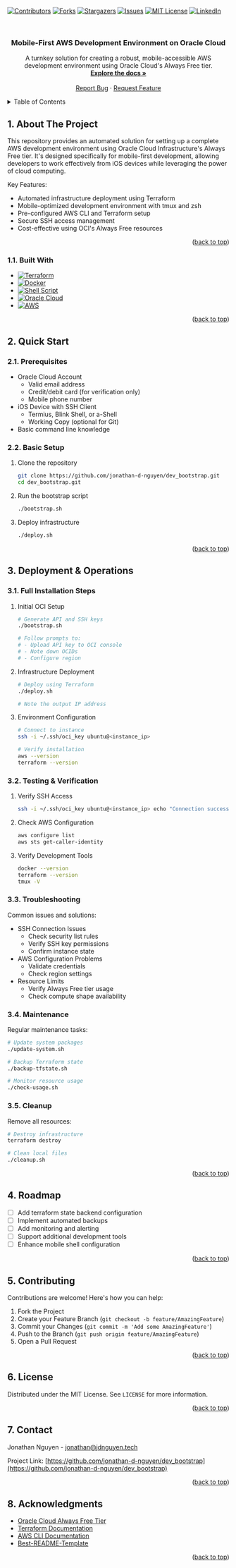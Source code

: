 <!-- Back to top link -->

<a name="readme-top"></a>

<!-- PROJECT SHIELDS -->

[![Contributors][contributors-shield]][contributors-url]
[![Forks][forks-shield]][forks-url]
[![Stargazers][stars-shield]][stars-url]
[![Issues][issues-shield]][issues-url]
[![MIT License][license-shield]][license-url]
[![LinkedIn][linkedin-shield]][linkedin-url]

<!-- PROJECT LOGO -->
<br />
<div align="center">
  <h3 align="center">Mobile-First AWS Development Environment on Oracle Cloud</h3>

  <p align="center">
    A turnkey solution for creating a robust, mobile-accessible AWS development environment using Oracle Cloud's Always Free tier.
    <br />
    <a href="#1-about-the-project"><strong>Explore the docs »</strong></a>
    <br />
    <br />
    <a href="https://github.com/jonathan-d-nguyen/dev_bootstrap/issues/new?labels=bug&template=bug-report---.md">Report Bug</a>
    ·
    <a href="https://github.com/jonathan-d-nguyen/dev_bootstrap/issues/new?labels=enhancement&template=feature-request---.md">Request Feature</a>
  </p>
</div>

<!-- TABLE OF CONTENTS -->
<details>
  <summary>Table of Contents</summary>
  <ol>
    <li>
      <a href="#1-about-the-project">About The Project</a>
      <ul>
        <li><a href="#11-built-with">Built With</a></li>
      </ul>
    </li>
    <li>
      <a href="#2-quick-start">Quick Start</a>
      <ul>
        <li><a href="#21-prerequisites">Prerequisites</a></li>
        <li><a href="#22-basic-setup">Basic Setup</a></li>
      </ul>
    </li>
    <li>
      <a href="#3-deployment--operations">Deployment & Operations</a>
      <ul>
        <li><a href="#31-full-installation-steps">Full Installation Steps</a></li>
        <li><a href="#32-testing--verification">Testing & Verification</a></li>
        <li><a href="#33-troubleshooting">Troubleshooting</a></li>
        <li><a href="#34-maintenance">Maintenance</a></li>
        <li><a href="#35-cleanup">Cleanup</a></li>
      </ul>
    </li>
    <li><a href="#4-roadmap">Roadmap</a></li>
    <li><a href="#5-contributing">Contributing</a></li>
    <li><a href="#6-license">License</a></li>
    <li><a href="#7-contact">Contact</a></li>
    <li><a href="#8-acknowledgments">Acknowledgments</a></li>
  </ol>
</details>

## 1. About The Project

This repository provides an automated solution for setting up a complete AWS development environment using Oracle Cloud Infrastructure's Always Free tier. It's designed specifically for mobile-first development, allowing developers to work effectively from iOS devices while leveraging the power of cloud computing.

Key Features:

- Automated infrastructure deployment using Terraform
- Mobile-optimized development environment with tmux and zsh
- Pre-configured AWS CLI and Terraform setup
- Secure SSH access management
- Cost-effective using OCI's Always Free resources

<p align="right">(<a href="#readme-top">back to top</a>)</p>

### 1.1. Built With

- [![Terraform][Terraform.io]][Terraform-url]
- [![Docker][Docker.io]][Docker-url]
- [![Shell Script][Shell.io]][Shell-url]
- [![Oracle Cloud][OCI.io]][OCI-url]
- [![AWS][AWS.io]][AWS-url]

<p align="right">(<a href="#readme-top">back to top</a>)</p>

## 2. Quick Start

### 2.1. Prerequisites

- Oracle Cloud Account
  - Valid email address
  - Credit/debit card (for verification only)
  - Mobile phone number
- iOS Device with SSH Client
  - Termius, Blink Shell, or a-Shell
  - Working Copy (optional for Git)
- Basic command line knowledge

### 2.2. Basic Setup

1. Clone the repository

   ```sh
   git clone https://github.com/jonathan-d-nguyen/dev_bootstrap.git
   cd dev_bootstrap.git
   ```

2. Run the bootstrap script

   ```sh
   ./bootstrap.sh
   ```

3. Deploy infrastructure
   ```sh
   ./deploy.sh
   ```

<p align="right">(<a href="#readme-top">back to top</a>)</p>

## 3. Deployment & Operations

### 3.1. Full Installation Steps

1. Initial OCI Setup

   ```sh
   # Generate API and SSH keys
   ./bootstrap.sh

   # Follow prompts to:
   # - Upload API key to OCI console
   # - Note down OCIDs
   # - Configure region
   ```

2. Infrastructure Deployment

   ```sh
   # Deploy using Terraform
   ./deploy.sh

   # Note the output IP address
   ```

3. Environment Configuration

   ```sh
   # Connect to instance
   ssh -i ~/.ssh/oci_key ubuntu@<instance_ip>

   # Verify installation
   aws --version
   terraform --version
   ```

### 3.2. Testing & Verification

1. Verify SSH Access

   ```sh
   ssh -i ~/.ssh/oci_key ubuntu@<instance_ip> echo "Connection successful"
   ```

2. Check AWS Configuration

   ```sh
   aws configure list
   aws sts get-caller-identity
   ```

3. Verify Development Tools
   ```sh
   docker --version
   terraform --version
   tmux -V
   ```

### 3.3. Troubleshooting

Common issues and solutions:

- SSH Connection Issues
  - Check security list rules
  - Verify SSH key permissions
  - Confirm instance state
- AWS Configuration Problems
  - Validate credentials
  - Check region settings
- Resource Limits
  - Verify Always Free tier usage
  - Check compute shape availability

### 3.4. Maintenance

Regular maintenance tasks:

```sh
# Update system packages
./update-system.sh

# Backup Terraform state
./backup-tfstate.sh

# Monitor resource usage
./check-usage.sh
```

### 3.5. Cleanup

Remove all resources:

```sh
# Destroy infrastructure
terraform destroy

# Clean local files
./cleanup.sh
```

<p align="right">(<a href="#readme-top">back to top</a>)</p>

## 4. Roadmap

- [ ] Add terraform state backend configuration
- [ ] Implement automated backups
- [ ] Add monitoring and alerting
- [ ] Support additional development tools
- [ ] Enhance mobile shell configuration

<p align="right">(<a href="#readme-top">back to top</a>)</p>

## 5. Contributing

Contributions are welcome! Here's how you can help:

1. Fork the Project
2. Create your Feature Branch (`git checkout -b feature/AmazingFeature`)
3. Commit your Changes (`git commit -m 'Add some AmazingFeature'`)
4. Push to the Branch (`git push origin feature/AmazingFeature`)
5. Open a Pull Request

<p align="right">(<a href="#readme-top">back to top</a>)</p>

## 6. License

Distributed under the MIT License. See `LICENSE` for more information.

<p align="right">(<a href="#readme-top">back to top</a>)</p>

## 7. Contact

Jonathan Nguyen - jonathan@jdnguyen.tech

Project Link: [https://github.com/jonathan-d-nguyen/dev_bootstrap](https://github.com/jonathan-d-nguyen/dev_bootstrap)

<p align="right">(<a href="#readme-top">back to top</a>)</p>

## 8. Acknowledgments

- [Oracle Cloud Always Free Tier](https://www.oracle.com/cloud/free/)
- [Terraform Documentation](https://www.terraform.io/docs)
- [AWS CLI Documentation](https://aws.amazon.com/cli/)
- [Best-README-Template](https://github.com/othneildrew/Best-README-Template)

<p align="right">(<a href="#readme-top">back to top</a>)</p>

<!-- MARKDOWN LINKS & IMAGES -->

[contributors-shield]: https://img.shields.io/github/contributors/jonathan-d-nguyen/dev_bootstrap.svg?style=for-the-badge
[contributors-url]: https://github.com/jonathan-d-nguyen/dev_bootstrap/graphs/contributors
[forks-shield]: https://img.shields.io/github/forks/jonathan-d-nguyen/dev_bootstrap.svg?style=for-the-badge
[forks-url]: https://github.com/jonathan-d-nguyen/dev_bootstrap/network/members
[stars-shield]: https://img.shields.io/github/stars/jonathan-d-nguyen/dev_bootstrap.svg?style=for-the-badge
[stars-url]: https://github.com/jonathan-d-nguyen/dev_bootstrap/stargazers
[issues-shield]: https://img.shields.io/github/issues/jonathan-d-nguyen/dev_bootstrap.svg?style=for-the-badge
[issues-url]: https://github.com/jonathan-d-nguyen/dev_bootstrap/issues
[license-shield]: https://img.shields.io/github/license/jonathan-d-nguyen/dev_bootstrap.svg?style=for-the-badge
[license-url]: https://github.com/jonathan-d-nguyen/dev_bootstrap/blob/master/LICENSE
[linkedin-shield]: https://img.shields.io/badge/-LinkedIn-black.svg?style=for-the-badge&logo=linkedin&colorB=555
[linkedin-url]: https://linkedin.com/in/your-username
[Terraform.io]: https://img.shields.io/badge/terraform-%235835CC.svg?style=for-the-badge&logo=terraform&logoColor=white
[Terraform-url]: https://www.terraform.io/
[Docker.io]: https://img.shields.io/badge/docker-%230db7ed.svg?style=for-the-badge&logo=docker&logoColor=white
[Docker-url]: https://www.docker.com/
[Shell.io]: https://img.shields.io/badge/shell_script-%23121011.svg?style=for-the-badge&logo=gnu-bash&logoColor=white
[Shell-url]: https://www.gnu.org/software/bash/
[OCI.io]: https://img.shields.io/badge/Oracle_Cloud-%23F80000.svg?style=for-the-badge&logo=oracle&logoColor=white
[OCI-url]: https://www.oracle.com/cloud/
[AWS.io]: https://img.shields.io/badge/AWS-%23FF9900.svg?style=for-the-badge&logo=amazon-aws&logoColor=white
[AWS-url]: https://aws.amazon.com/
